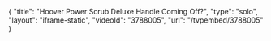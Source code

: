 {
    "title": "Hoover Power Scrub Deluxe Handle Coming Off?",
    "type": "solo",
    "layout": "iframe-static",
    "videoId": "3788005",
    "url": "\/tvpembed\/3788005"
}